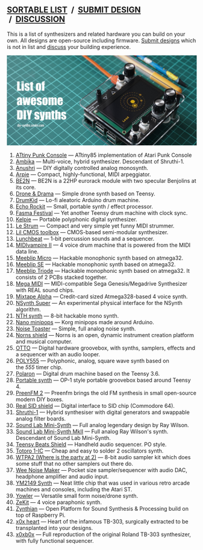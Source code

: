 ## [SORTABLE LIST](https://diy-synths.snnkv.com/)  /  [SUBMIT DESIGN](https://diy-synths.snnkv.com/submit)  /  [DISCUSSION](https://github.com/Atarity/diy-synths/discussions)

This is a list of synthesizers and related hardware you can build
on your own. All designs are open-source including firmware.
[Submit designs](https://diy-synths.snnkv.com/submit) which is not
in list and [discuss](https://github.com/Atarity/diy-synths/discussions)
your building experience.

![DIY-synths-title](/diy-synths-title.jpg)
1. [ATtiny Punk Console](https://github.com/noisio/ATtiny-Punk-Console) — ATtiny85 implementation of Atari Punk Console
1. [Ambika](https://mutable-instruments.net/archive/) — Multi-voice, hybrid synthesizer. Descendant of Shruthi-1.
1. [Anushri](https://mutable-instruments.net/archive/) — DIY digitally controlled analog monosynth.
1. [Arpie](https://six4pix.com/product/arpie/) — Compact, highly-functional, MIDI arpeggiator.
1. [BE2N](https://www.jolinlab.com/be2n/) — BE2N is a 22HP eurorack module with two specular Benjolins at its core.
1. [Drone & Drama](https://github.com/bjc01/D-D_Teensy) — Simple drone synth based on Teensy.
1. [DrumKid](https://github.com/mattybrad/drumkid) — Lo-fi aleatoric Arduino drum machine.
1. [Echo Rockit](http://musicfromouterspace.com/index.php?MAINTAB=SYNTHDIY&VPW=1910&VPH=871) — Small, portable synth / effect processor.
1. [Fasma Festival](https://tomashg.com/?p=1324) — Yet another Teensy drum machine with clock sync.
1. [Kelpie](https://github.com/friedpies/kelpie-pocket-synth) — Portable polyphonic digital synthesizer.
1. [Le Strum](https://github.com/hotchk155/Voici-Le-Strum) — Compact and very simple yet funny MIDI strummer.
1. [Lil CMOS toolbox](https://github.com/diysynth/LIL-CMOS-TOOLBOX) — CMOS-based semi-modular synthesizer.
1. [Lunchbeat](https://github.com/buranelectrix/lunchbeat-PCB) — 1-bit percussion sounds and a sequencer.
1. [MIDIvampire II](http://www.openmusiclabs.com/projects/midivamp2/index.html) — 4 voice drum machine that is powered from the MIDI data line.
1. [Meeblip Micro](https://github.com/MeeBlip/meeblip-circuits) — Hackable monophonic synth based on atmega32.
1. [Meeblip SE](https://github.com/MeeBlip/meeblip-circuits) — Hackable monophonic synth based on atmega32.
1. [Meeblip Triode](https://github.com/MeeBlip/meeblip-triode) — Hackable monophonic synth based on atmega32. It consists of 2 PCBs stacked together.
1. [Mega MIDI](https://github.com/AidanHockey5/MegaMIDI) — MIDI-compatible Sega Genesis/Megadrive Synthesizer with REAL sound chips.
1. [Mixtape Alpha](http://wiki.openmusiclabs.com/wiki/MixtapeAlpha) — Credit-card sized Atmega328-based 4 voice synth.
1. [NSynth Super](https://github.com/googlecreativelab/open-nsynth-super) — An experimental physical interface for the NSynth algorithm. 
1. [NTH synth](https://github.com/NTHSynth/NTH_DSP) — 8-bit hackable mono synth.
1. [Nano minipops](https://github.com/NANOmodules/NANO-Minipops) — Korg minipops made around Arduino.
1. [Noise Toaster](http://musicfromouterspace.com/index.php?MAINTAB=SYNTHDIY&VPW=1910&VPH=871) — Simple, full analog noise synth.
1. [Norns shield](https://github.com/monome/norns-shield) — Norns is an open, dynamic instrument creation platform and musical computer. 
1. [OTTO](https://github.com/bitfieldaudio/OTTO) — Digital hardware groovebox, with synths, samplers, effects and a sequencer with an audio looper.
1. [POLY555](https://github.com/oskitone/poly555) — Polyphonic, analog, square wave synth based on the _555_ timer chip.
1. [Polaron](https://github.com/zueblin/Polaron) — Digital drum machine based on the Teensy 3.6.
1. [Portable synth](https://github.com/prajwal1121/Portable-Synth) — OP-1 style portable groovebox based around Teensy 4.
1. [PreenFM 2](https://github.com/Ixox/preenfm2) — Preenfm brings the old FM synthesis in small open-source modern DIY boxes.
1. [Real SID shield](https://github.com/emceha/RealSIDShield) — Digital interface to SID chip (Commodore 64).
1. [Shruthi-1](https://mutable-instruments.net/archive/shruthi/build/) — Hybrid synthesiser with digital generators and swappable analog filter boards.
1. [Sound Lab Mini-Synth](http://musicfromouterspace.com/index.php?MAINTAB=SYNTHDIY&VPW=1910&VPH=871) — Full analog legendary design by Ray Wilson.
1. [Sound Lab Mini-Synth MkII](http://musicfromouterspace.com/index.php?MAINTAB=SYNTHDIY&VPW=1910&VPH=871) — Full analog Ray Wilson's synth. Descendant of Sound Lab Mini-Synth.
1. [Teensy Beats Shield](https://hackaday.io/project/161127-teensy-beats-shield) — Handheld audio sequencer. PO style.
1. [Totoro 1-IC](https://syntherjack.net/totoro-1-ic-simple-synth/) — Cheap and easy to solder 2 oscillators synth.
1. [WTPA2 (Where is the party at 2)](http://blog.narrat1ve.com/wtpa2/) — 8-bit audio sampler kit which does some stuff that no other samplers out there do.
1. [Wee Noise Maker](https://hackaday.io/project/19326-wee-noise-maker) — Pocket size sampler/sequencer with audio DAC, headphone amplifier and audio input.
1. [YM2149 Synth](https://github.com/trash80/Ym2149Synth) — Neat little chip that was used in various retro arcade machines and consoles, including the Atari ST.
1. [Yowler](https://github.com/cfoge/the_Yowler) — Versatile small form noise/drone synth.
1. [ZeKit](https://github.com/Marzac/zekit) — 4 voice paraphonic synth.
1. [Zynthian](https://zynthian.org/) — Open Platform for Sound Synthesis & Processing build on top of Raspberry Pi.
1. [x0x heart](http://www.openmusiclabs.com/projects/x0x-heart/) — Heart of the infamous TB-303, surgically extracted to be transplanted into your designs.
1. [x0xb0x](https://www.ladyada.net/make/x0xb0x/index.html) — Full reproduction of the original Roland TB-303 synthesizer, with fully functional sequencer. 
